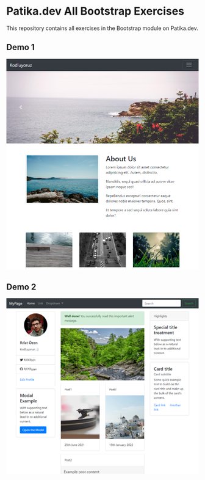 # Patika.dev All Bootstrap Exercises
This repository contains all exercises in the Bootstrap module on Patika.dev.
## Demo 1
![photo](./Exercises/demo1/demo1.png)
## Demo 2
![photo](./Exercises/demo2/demo2.png)

